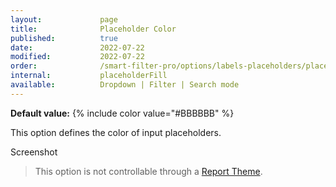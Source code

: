 ```yaml
---
layout:             page
title:              Placeholder Color
published:          true
date:               2022-07-22
modified:           2022-07-22
order:              /smart-filter-pro/options/labels-placeholders/placeholder-color
internal:           placeholderFill
available:          Dropdown | Filter | Search mode
---
```


**Default value:** {% include color value="#BBBBBB" %}

This option defines the color of input placeholders.  

<todo>Screenshot</todo>

> This option is not controllable through a [Report Theme](../../features/themes.md).